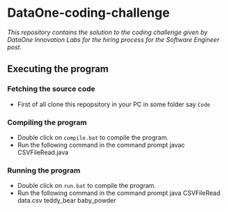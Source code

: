 # DataOne-coding-challenge
*This repository contains the solution to the coding challenge given by DataOne Innovation Labs for the hiring process for the Software Engineer post.*

## Executing the program

### Fetching the source code
* First of all clone this repopsitory in your PC in some folder say `Code`

### Compiling the program
* Double click on `compile.bat` to compile the program.
* Run the following command in the command prompt javac CSVFileRead.java

### Running the program
* Double click on `run.bat` to compile the program.
* Run the following command in the command prompt java CSVFileRead data.csv teddy_bear baby_powder